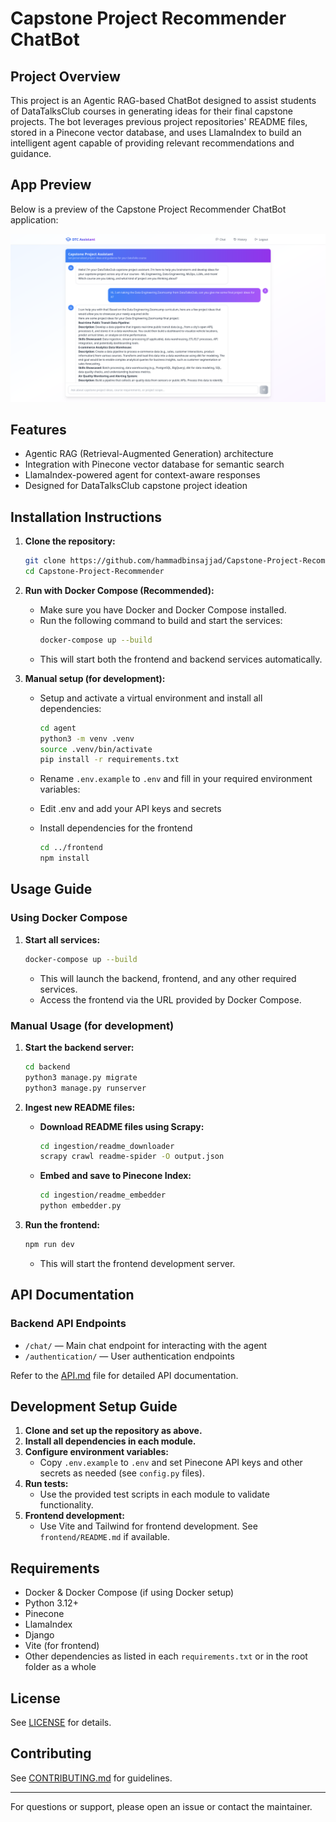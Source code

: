 # Capstone Project Recommender ChatBot

## Project Overview

This project is an Agentic RAG-based ChatBot designed to assist students of DataTalksClub courses in generating ideas for their final capstone projects. The bot leverages previous project repositories' README files, stored in a Pinecone vector database, and uses LlamaIndex to build an intelligent agent capable of providing relevant recommendations and guidance.

## App Preview

Below is a preview of the Capstone Project Recommender ChatBot application:

![ChatBot Conversation](assets/app-preview.png)


## Features
- Agentic RAG (Retrieval-Augmented Generation) architecture
- Integration with Pinecone vector database for semantic search
- LlamaIndex-powered agent for context-aware responses
- Designed for DataTalksClub capstone project ideation

## Installation Instructions

1. **Clone the repository:**
   ```bash
   git clone https://github.com/hammadbinsajjad/Capstone-Project-Recommender.git
   cd Capstone-Project-Recommender
   ```

2. **Run with Docker Compose (Recommended):**
   - Make sure you have Docker and Docker Compose installed.
   - Run the following command to build and start the services:
     ```bash
     docker-compose up --build
     ```
   - This will start both the frontend and backend services automatically.

3. **Manual setup (for development):**
    - Setup and activate a virtual environment and install all dependencies:
       ```bash
       cd agent
       python3 -m venv .venv
       source .venv/bin/activate
       pip install -r requirements.txt
       ```

    - Rename `.env.example` to `.env` and fill in your required environment variables:

    - Edit .env and add your API keys and secrets

    - Install dependencies for the frontend
        ```bash
        cd ../frontend
        npm install
        ```

## Usage Guide

### Using Docker Compose

1. **Start all services:**
   ```bash
   docker-compose up --build
   ```
   - This will launch the backend, frontend, and any other required services.
   - Access the frontend via the URL provided by Docker Compose.

### Manual Usage (for development)

1. **Start the backend server:**
   ```bash
   cd backend
   python3 manage.py migrate
   python3 manage.py runserver
   ```

3. **Ingest new README files:**
    - **Download README files using Scrapy:**
       ```bash
       cd ingestion/readme_downloader
       scrapy crawl readme-spider -O output.json
       ```
    - **Embed and save to Pinecone Index:**
       ```bash
       cd ingestion/readme_embedder
       python embedder.py
       ```
4. **Run the frontend:**
   ```bash
   npm run dev
   ```
   - This will start the frontend development server.

## API Documentation

### Backend API Endpoints
- `/chat/` — Main chat endpoint for interacting with the agent
- `/authentication/` — User authentication endpoints

Refer to the [API.md](API.md) file for detailed API documentation.

## Development Setup Guide

1. **Clone and set up the repository as above.**
2. **Install all dependencies in each module.**
3. **Configure environment variables:**
   - Copy `.env.example` to `.env` and set Pinecone API keys and other secrets as needed (see `config.py` files).
4. **Run tests:**
   - Use the provided test scripts in each module to validate functionality.
5. **Frontend development:**
   - Use Vite and Tailwind for frontend development. See `frontend/README.md` if available.

## Requirements
- Docker & Docker Compose (if using Docker setup)
- Python 3.12+
- Pinecone
- LlamaIndex
- Django
- Vite (for frontend)
- Other dependencies as listed in each `requirements.txt` or in the root folder as a whole

## License
See [LICENSE](LICENSE) for details.

## Contributing
See [CONTRIBUTING.md](CONTRIBUTING.md) for guidelines.

---

For questions or support, please open an issue or contact the maintainer.
